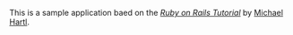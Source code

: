 This is a sample application baed on the 
[*Ruby on Rails Tutorial*](http://railstutorial.org/)
by [Michael Hartl](http://michaelhartl.com/).

